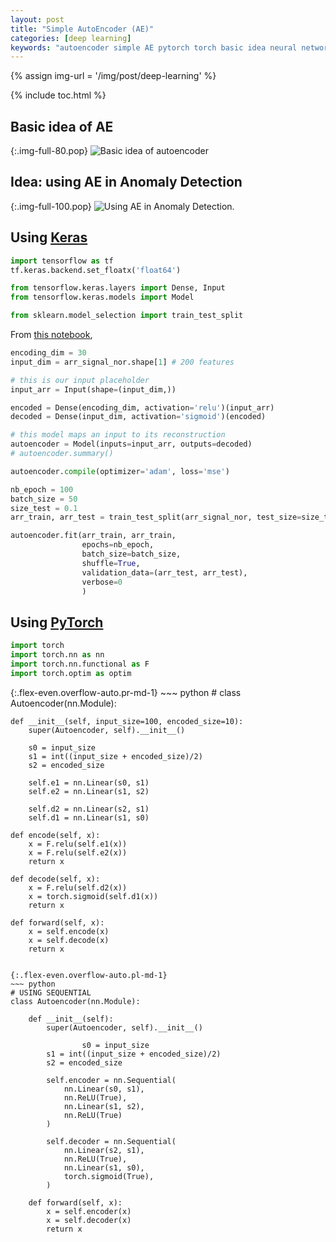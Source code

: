 ```yaml
---
layout: post
title: "Simple AutoEncoder (AE)"
categories: [deep learning]
keywords: "autoencoder simple AE pytorch torch basic idea neural network NN layers activations encode encoder decode decoder relu linear sigmoid sequential anomaly detection wave data dataswati test interview"
---
```


{% assign img-url = '/img/post/deep-learning' %}

{% include toc.html %}

## Basic idea of AE

{:.img-full-80.pop}
![Basic idea of autoencoder]({{img-url}}/basic-ae.jpg)

## Idea: using AE in Anomaly Detection

{:.img-full-100.pop}
![Using AE in Anomaly Detection.]({{img-url}}/ae-anomaly-detection.jpg)

## Using [Keras](https://keras.io/)

~~~ python
import tensorflow as tf
tf.keras.backend.set_floatx('float64')

from tensorflow.keras.layers import Dense, Input
from tensorflow.keras.models import Model

from sklearn.model_selection import train_test_split
~~~


From [this notebook](/files/deep-learning/ae_keras_example_notebook.html),

~~~ python
encoding_dim = 30
input_dim = arr_signal_nor.shape[1] # 200 features

# this is our input placeholder
input_arr = Input(shape=(input_dim,))

encoded = Dense(encoding_dim, activation='relu')(input_arr)
decoded = Dense(input_dim, activation='sigmoid')(encoded)

# this model maps an input to its reconstruction
autoencoder = Model(inputs=input_arr, outputs=decoded)
# autoencoder.summary()

autoencoder.compile(optimizer='adam', loss='mse')

nb_epoch = 100
batch_size = 50
size_test = 0.1
arr_train, arr_test = train_test_split(arr_signal_nor, test_size=size_test)

autoencoder.fit(arr_train, arr_train,
                epochs=nb_epoch,
                batch_size=batch_size,
                shuffle=True,
                validation_data=(arr_test, arr_test),
                verbose=0
                )
~~~

## Using [PyTorch](/pytorch)

~~~ python
import torch
import torch.nn as nn
import torch.nn.functional as F
import torch.optim as optim
~~~

<div class="d-md-flex" markdown="1">
{:.flex-even.overflow-auto.pr-md-1}
~~~ python
# 
class Autoencoder(nn.Module):

    def __init__(self, input_size=100, encoded_size=10):
        super(Autoencoder, self).__init__()

        s0 = input_size
        s1 = int((input_size + encoded_size)/2)
        s2 = encoded_size

        self.e1 = nn.Linear(s0, s1)
        self.e2 = nn.Linear(s1, s2)

        self.d2 = nn.Linear(s2, s1)
        self.d1 = nn.Linear(s1, s0)

    def encode(self, x):
        x = F.relu(self.e1(x))
        x = F.relu(self.e2(x))
        return x

    def decode(self, x):
        x = F.relu(self.d2(x))
        x = torch.sigmoid(self.d1(x))
        return x

    def forward(self, x):
        x = self.encode(x)
        x = self.decode(x)
        return x
~~~

{:.flex-even.overflow-auto.pl-md-1}
~~~ python
# USING SEQUENTIAL
class Autoencoder(nn.Module):
    
    def __init__(self):
        super(Autoencoder, self).__init__()

				s0 = input_size
        s1 = int((input_size + encoded_size)/2)
        s2 = encoded_size
        
        self.encoder = nn.Sequential(
            nn.Linear(s0, s1),
            nn.ReLU(True),
            nn.Linear(s1, s2),
            nn.ReLU(True)
        )
                
        self.decoder = nn.Sequential(             
            nn.Linear(s2, s1),
            nn.ReLU(True),
            nn.Linear(s1, s0),
            torch.sigmoid(True),
        )

    def forward(self, x):
        x = self.encoder(x)
        x = self.decoder(x)
        return x
~~~
</div>
